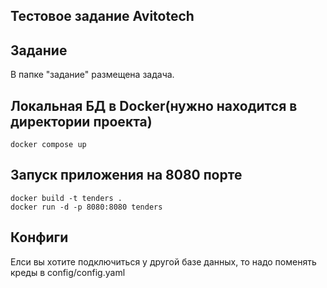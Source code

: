 ## Тестовое задание Avitotech

## Задание
В папке "задание" размещена задача.

## Локальная БД в Docker(нужно находится в директории проекта)
```
docker compose up
```
## Запуск приложения на 8080 порте
```
docker build -t tenders .
docker run -d -p 8080:8080 tenders
```

## Конфиги
Елси вы хотите подключиться у другой базе данных, то надо поменять креды в config/config.yaml

